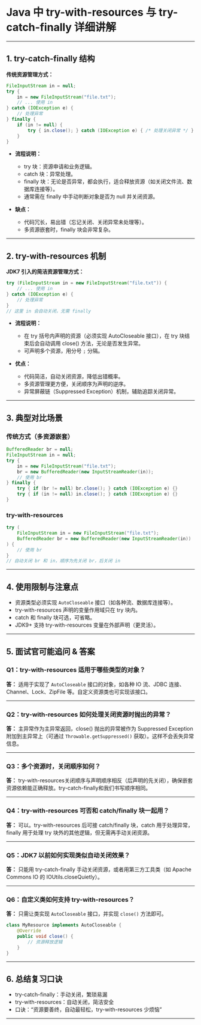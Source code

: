 # Java 中 try-with-resources 与 try-catch-finally 详细讲解

---

## 1. try-catch-finally 结构

**传统资源管理方式：**

```java
FileInputStream in = null;
try {
    in = new FileInputStream("file.txt");
    // ... 使用 in
} catch (IOException e) {
    // 处理异常
} finally {
    if (in != null) {
        try { in.close(); } catch (IOException e) { /* 处理关闭异常 */ }
    }
}
```

- **流程说明：**
  - try 块：资源申请和业务逻辑。
  - catch 块：异常处理。
  - finally 块：无论是否异常，都会执行，适合释放资源（如关闭文件流、数据库连接等）。
  - 通常需在 finally 中手动判断对象是否为 null 并关闭资源。

- **缺点：**
  - 代码冗长，易出错（忘记关闭、关闭异常未处理等）。
  - 多资源嵌套时，finally 块会非常复杂。

---

## 2. try-with-resources 机制

**JDK7 引入的简洁资源管理方式：**

```java
try (FileInputStream in = new FileInputStream("file.txt")) {
    // ... 使用 in
} catch (IOException e) {
    // 处理异常
}
// 这里 in 会自动关闭，无需 finally
```

- **流程说明：**
  - 在 try 括号内声明的资源（必须实现 AutoCloseable 接口），在 try 块结束后会自动调用 close() 方法，无论是否发生异常。
  - 可声明多个资源，用分号 `;` 分隔。

- **优点：**
  - 代码简洁，自动关闭资源，降低出错概率。
  - 多资源管理更方便，关闭顺序为声明的逆序。
  - 异常屏蔽链（Suppressed Exception）机制，辅助追踪关闭异常。

---

## 3. 典型对比场景

### 传统方式（多资源嵌套）

```java
BufferedReader br = null;
FileInputStream in = null;
try {
    in = new FileInputStream("file.txt");
    br = new BufferedReader(new InputStreamReader(in));
    // 使用 br
} finally {
    try { if (br != null) br.close(); } catch (IOException e) {}
    try { if (in != null) in.close(); } catch (IOException e) {}
}
```

### try-with-resources

```java
try (
    FileInputStream in = new FileInputStream("file.txt");
    BufferedReader br = new BufferedReader(new InputStreamReader(in))
) {
    // 使用 br
}
// 自动关闭 br 和 in，顺序为先关闭 br，后关闭 in
```

---

## 4. 使用限制与注意点

- 资源类型必须实现 `AutoCloseable` 接口（如各种流、数据库连接等）。
- try-with-resources 声明的变量作用域只在 try 块内。
- catch 和 finally 块可选，可省略。
- JDK9+ 支持 try-with-resources 变量在外部声明（更灵活）。

---

## 5. 面试官可能追问 & 答案

### Q1：try-with-resources 适用于哪些类型的对象？
**答：** 适用于实现了 `AutoCloseable` 接口的对象，如各种 IO 流、JDBC 连接、Channel、Lock、ZipFile 等。自定义资源类也可实现该接口。

---

### Q2：try-with-resources 如何处理关闭资源时抛出的异常？

**答：** 主异常作为主异常返回，close() 抛出的异常被作为 Suppressed Exception 附加到主异常上（可通过 `Throwable.getSuppressed()` 获取）。这样不会丢失异常信息。

---

### Q3：多个资源时，关闭顺序如何？
**答：** try-with-resources关闭顺序与声明顺序相反（后声明的先关闭），确保嵌套资源依赖能正确释放。try-catch-finally和我们书写顺序相同。

---

### Q4：try-with-resources 可否和 catch/finally 块一起用？
**答：** 可以。try-with-resources 后可接 catch/finally 块，catch 用于处理异常，finally 用于处理 try 块外的其他逻辑，但无需再手动关闭资源。

---

### Q5：JDK7 以前如何实现类似自动关闭效果？
**答：** 只能用 try-catch-finally 手动关闭资源，或者用第三方工具类（如 Apache Commons IO 的 IOUtils.closeQuietly）。

---

### Q6：自定义类如何支持 try-with-resources？
**答：** 只需让类实现 `AutoCloseable` 接口，并实现 `close()` 方法即可。

```java
class MyResource implements AutoCloseable {
    @Override
    public void close() {
        // 资源释放逻辑
    }
}
```

---

## 6. 总结复习口诀

- try-catch-finally：手动关闭，繁琐易漏
- try-with-resources：自动关闭，简洁安全
- 口诀：“资源要善终，自动最轻松，try-with-resources 少烦恼”

---